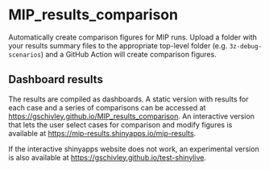 # MIP_results_comparison

Automatically create comparison figures for MIP runs. Upload a folder with your results summary files to the appropriate top-level folder (e.g. `3z-debug-scenarios`) and a GitHub Action will create comparison figures.

## Dashboard results

The results are compiled as dashboards. A static version with results for each case and a series of comparisons can be accessed at <https://gschivley.github.io/MIP_results_comparison>. An interactive version that lets the user select cases for comparison and modify figures is available at <https://mip-results.shinyapps.io/mip-results>.

If the interactive shinyapps website does not work, an experimental version is also available at <https://gschivley.github.io/test-shinylive>.
